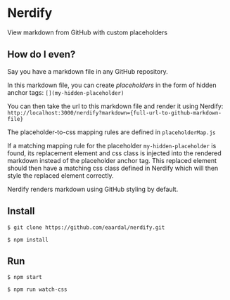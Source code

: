 # Nerdify
View markdown from GitHub with custom placeholders

## How do I even?

Say you have a markdown file in any GitHub repository.

In this markdown file, you can create _placeholders_ in the form of hidden anchor tags: `[](my-hidden-placeholder)`

You can then take the url to this markdown file and render it using Nerdify: `http://localhost:3000/nerdify?markdown={full-url-to-github-markdown-file}`

The placeholder-to-css mapping rules are defined in `placeholderMap.js`

If a matching mapping rule for the placeholder `my-hidden-placeholder` is found, its replacement element and css class is injected into the rendered markdown instead of the placeholder anchor tag. This replaced element should then have a matching css class defined in Nerdify which will then style the replaced element correctly.

Nerdify renders markdown using GitHub styling by default.

## Install

`$ git clone https://github.com/eaardal/nerdify.git`

`$ npm install`

## Run

`$ npm start`

`$ npm run watch-css`
